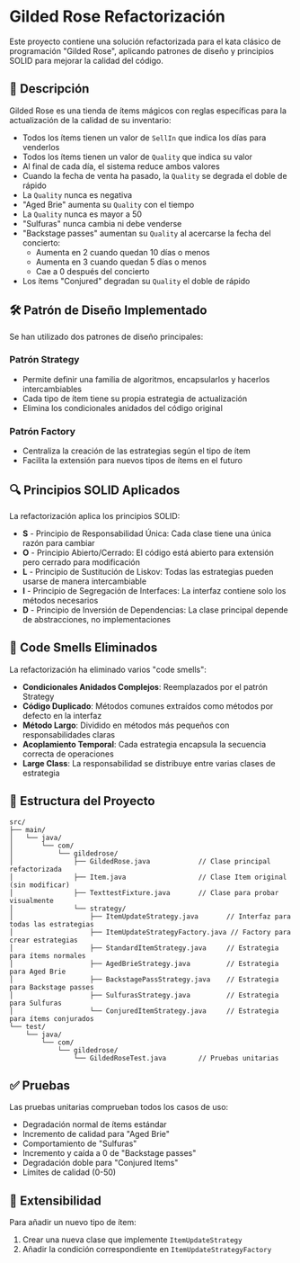 # Gilded Rose Refactorización

Este proyecto contiene una solución refactorizada para el kata clásico de programación "Gilded Rose", aplicando patrones de diseño y principios SOLID para mejorar la calidad del código.

## 🌟 Descripción

Gilded Rose es una tienda de ítems mágicos con reglas específicas para la actualización de la calidad de su inventario:

- Todos los ítems tienen un valor de `SellIn` que indica los días para venderlos
- Todos los ítems tienen un valor de `Quality` que indica su valor
- Al final de cada día, el sistema reduce ambos valores
- Cuando la fecha de venta ha pasado, la `Quality` se degrada el doble de rápido
- La `Quality` nunca es negativa
- "Aged Brie" aumenta su `Quality` con el tiempo
- La `Quality` nunca es mayor a 50
- "Sulfuras" nunca cambia ni debe venderse
- "Backstage passes" aumentan su `Quality` al acercarse la fecha del concierto:
  - Aumenta en 2 cuando quedan 10 días o menos
  - Aumenta en 3 cuando quedan 5 días o menos
  - Cae a 0 después del concierto
- Los ítems "Conjured" degradan su `Quality` el doble de rápido

## 🛠️ Patrón de Diseño Implementado

Se han utilizado dos patrones de diseño principales:

### Patrón Strategy

- Permite definir una familia de algoritmos, encapsularlos y hacerlos intercambiables
- Cada tipo de ítem tiene su propia estrategia de actualización
- Elimina los condicionales anidados del código original

### Patrón Factory

- Centraliza la creación de las estrategias según el tipo de ítem
- Facilita la extensión para nuevos tipos de ítems en el futuro

## 🔍 Principios SOLID Aplicados

La refactorización aplica los principios SOLID:

- **S** - Principio de Responsabilidad Única: Cada clase tiene una única razón para cambiar
- **O** - Principio Abierto/Cerrado: El código está abierto para extensión pero cerrado para modificación
- **L** - Principio de Sustitución de Liskov: Todas las estrategias pueden usarse de manera intercambiable
- **I** - Principio de Segregación de Interfaces: La interfaz contiene solo los métodos necesarios
- **D** - Principio de Inversión de Dependencias: La clase principal depende de abstracciones, no implementaciones

## 🧹 Code Smells Eliminados

La refactorización ha eliminado varios "code smells":

- **Condicionales Anidados Complejos**: Reemplazados por el patrón Strategy
- **Código Duplicado**: Métodos comunes extraídos como métodos por defecto en la interfaz
- **Método Largo**: Dividido en métodos más pequeños con responsabilidades claras
- **Acoplamiento Temporal**: Cada estrategia encapsula la secuencia correcta de operaciones
- **Large Class**: La responsabilidad se distribuye entre varias clases de estrategia

## 📂 Estructura del Proyecto

```
src/
├── main/
│   └── java/
│       └── com/
│           └── gildedrose/
│               ├── GildedRose.java            // Clase principal refactorizada
│               ├── Item.java                  // Clase Item original (sin modificar)
│               ├── TexttestFixture.java       // Clase para probar visualmente
│               └── strategy/
│                   ├── ItemUpdateStrategy.java       // Interfaz para todas las estrategias
│                   ├── ItemUpdateStrategyFactory.java // Factory para crear estrategias
│                   ├── StandardItemStrategy.java     // Estrategia para ítems normales
│                   ├── AgedBrieStrategy.java         // Estrategia para Aged Brie
│                   ├── BackstagePassStrategy.java    // Estrategia para Backstage passes
│                   ├── SulfurasStrategy.java         // Estrategia para Sulfuras
│                   └── ConjuredItemStrategy.java     // Estrategia para ítems conjurados
└── test/
    └── java/
        └── com/
            └── gildedrose/
                └── GildedRoseTest.java        // Pruebas unitarias
```

## ✅ Pruebas

Las pruebas unitarias comprueban todos los casos de uso:

- Degradación normal de ítems estándar
- Incremento de calidad para "Aged Brie"
- Comportamiento de "Sulfuras"
- Incremento y caída a 0 de "Backstage passes"
- Degradación doble para "Conjured Items"
- Límites de calidad (0-50)

## 🌱 Extensibilidad

Para añadir un nuevo tipo de ítem:

1. Crear una nueva clase que implemente `ItemUpdateStrategy`
2. Añadir la condición correspondiente en `ItemUpdateStrategyFactory`

